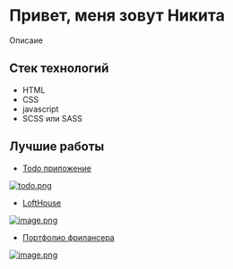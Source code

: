 # Привет, меня зовут Никита

Описаие

## Стек технологий

- HTML
- CSS
- javascript
- SCSS или SASS
  
## Лучшие работы

- [Todo приложение](https://nikmet.github.io/todo1/)

[![todo.png](https://i.postimg.cc/rmTphbPq/todo.png)](https://postimg.cc/SXZqRZ4P)

- [LoftHouse](https://nikmet.github.io/LoftHouse/)

[![image.png](https://i.postimg.cc/Zq8byHK2/image.png)](https://postimg.cc/qt7VP8Kx)


- [Портфолио фрилансера](https://nikmet.github.io/portfolio/)
  
[![image.png](https://i.postimg.cc/VL2mGpJ2/image.png)](https://postimg.cc/HV0qjS4t)
